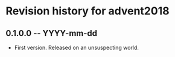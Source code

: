 # Revision history for advent2018

## 0.1.0.0  -- YYYY-mm-dd

* First version. Released on an unsuspecting world.

